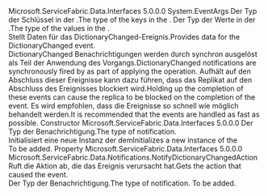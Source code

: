 <Type Name="NotifyDictionaryChangedEventArgs&lt;TKey,TValue&gt;" FullName="Microsoft.ServiceFabric.Data.Notifications.NotifyDictionaryChangedEventArgs&lt;TKey,TValue&gt;">
  <TypeSignature Language="C#" Value="public abstract class NotifyDictionaryChangedEventArgs&lt;TKey,TValue&gt; : EventArgs" />
  <TypeSignature Language="ILAsm" Value=".class public auto ansi abstract beforefieldinit NotifyDictionaryChangedEventArgs`2&lt;TKey, TValue&gt; extends System.EventArgs" />
  <TypeSignature Language="DocId" Value="T:Microsoft.ServiceFabric.Data.Notifications.NotifyDictionaryChangedEventArgs`2" />
  <TypeSignature Language="VB.NET" Value="Public MustInherit Class NotifyDictionaryChangedEventArgs(Of TKey, TValue)&#xA;Inherits EventArgs" />
  <TypeSignature Language="F#" Value="type NotifyDictionaryChangedEventArgs&lt;'Key, 'Value&gt; = class&#xA;    inherit EventArgs" />
  <AssemblyInfo>
    <AssemblyName>Microsoft.ServiceFabric.Data.Interfaces</AssemblyName>
    <AssemblyVersion>5.0.0.0</AssemblyVersion>
  </AssemblyInfo>
  <TypeParameters>
    <TypeParameter Name="TKey" />
    <TypeParameter Name="TValue" />
  </TypeParameters>
  <Base>
    <BaseTypeName>System.EventArgs</BaseTypeName>
  </Base>
  <Interfaces />
  <Docs>
    <typeparam name="TKey"><span data-ttu-id="bffd3-101">Der Typ der Schlüssel in der <cref name="IReliableDictionary" />.</span><span class="sxs-lookup"><span data-stu-id="bffd3-101">The type of the keys in the <cref name="IReliableDictionary" />.</span></span></typeparam>
    <typeparam name="TValue"><span data-ttu-id="bffd3-102">Der Typ der Werte in der <cref name="IReliableDictionary" />.</span><span class="sxs-lookup"><span data-stu-id="bffd3-102">The type of the values in the <cref name="IReliableDictionary" />.</span></span></typeparam>
    <summary>
            <span data-ttu-id="bffd3-103">Stellt Daten für das DictionaryChanged-Ereignis.</span><span class="sxs-lookup"><span data-stu-id="bffd3-103">Provides data for the DictionaryChanged event.</span></span>
            </summary>
    <remarks>
            <span data-ttu-id="bffd3-104">DictionaryChanged Benachrichtigungen werden durch synchron ausgelöst <cref name="IReliableDictionary" /> als Teil der Anwendung des Vorgangs.</span><span class="sxs-lookup"><span data-stu-id="bffd3-104">DictionaryChanged notifications are synchronously fired by <cref name="IReliableDictionary" /> as part of applying the operation.</span></span>
            <span data-ttu-id="bffd3-105">Aufhält auf den Abschluss dieser Ereignisse kann dazu führen, dass das Replikat auf den Abschluss des Ereignisses blockiert wird.</span><span class="sxs-lookup"><span data-stu-id="bffd3-105">Holding up the completion of these events can cause the replica to be blocked on the completion of the event.</span></span>
            <span data-ttu-id="bffd3-106">Es wird empfohlen, dass die Ereignisse so schnell wie möglich behandelt werden.</span><span class="sxs-lookup"><span data-stu-id="bffd3-106">It is recommended that the events are handled as fast as possible.</span></span>
            </remarks>
  </Docs>
  <Members>
    <Member MemberName=".ctor">
      <MemberSignature Language="C#" Value="public NotifyDictionaryChangedEventArgs (Microsoft.ServiceFabric.Data.Notifications.NotifyDictionaryChangedAction action);" />
      <MemberSignature Language="ILAsm" Value=".method public hidebysig specialname rtspecialname instance void .ctor(valuetype Microsoft.ServiceFabric.Data.Notifications.NotifyDictionaryChangedAction action) cil managed" />
      <MemberSignature Language="DocId" Value="M:Microsoft.ServiceFabric.Data.Notifications.NotifyDictionaryChangedEventArgs`2.#ctor(Microsoft.ServiceFabric.Data.Notifications.NotifyDictionaryChangedAction)" />
      <MemberSignature Language="VB.NET" Value="Public Sub New (action As NotifyDictionaryChangedAction)" />
      <MemberSignature Language="F#" Value="new Microsoft.ServiceFabric.Data.Notifications.NotifyDictionaryChangedEventArgs&lt;'Key, 'Value&gt; : Microsoft.ServiceFabric.Data.Notifications.NotifyDictionaryChangedAction -&gt; Microsoft.ServiceFabric.Data.Notifications.NotifyDictionaryChangedEventArgs&lt;'Key, 'Value&gt;" Usage="new Microsoft.ServiceFabric.Data.Notifications.NotifyDictionaryChangedEventArgs&lt;'Key, 'Value&gt; action" />
      <MemberType>Constructor</MemberType>
      <AssemblyInfo>
        <AssemblyName>Microsoft.ServiceFabric.Data.Interfaces</AssemblyName>
        <AssemblyVersion>5.0.0.0</AssemblyVersion>
      </AssemblyInfo>
      <Parameters>
        <Parameter Name="action" Type="Microsoft.ServiceFabric.Data.Notifications.NotifyDictionaryChangedAction" />
      </Parameters>
      <Docs>
        <param name="action"><span data-ttu-id="bffd3-107">Der Typ der Benachrichtigung.</span><span class="sxs-lookup"><span data-stu-id="bffd3-107">The type of notification.</span></span></param>
        <summary>
            <span data-ttu-id="bffd3-108">Initialisiert eine neue Instanz der dem<cref name="NotifyDictionaryChangedEventArgs" /></span><span class="sxs-lookup"><span data-stu-id="bffd3-108">Initializes a new instance of the <cref name="NotifyDictionaryChangedEventArgs" /></span></span></summary>
        <remarks>To be added.</remarks>
      </Docs>
    </Member>
    <Member MemberName="Action">
      <MemberSignature Language="C#" Value="public Microsoft.ServiceFabric.Data.Notifications.NotifyDictionaryChangedAction Action { get; }" />
      <MemberSignature Language="ILAsm" Value=".property instance valuetype Microsoft.ServiceFabric.Data.Notifications.NotifyDictionaryChangedAction Action" />
      <MemberSignature Language="DocId" Value="P:Microsoft.ServiceFabric.Data.Notifications.NotifyDictionaryChangedEventArgs`2.Action" />
      <MemberSignature Language="VB.NET" Value="Public ReadOnly Property Action As NotifyDictionaryChangedAction" />
      <MemberSignature Language="F#" Value="member this.Action : Microsoft.ServiceFabric.Data.Notifications.NotifyDictionaryChangedAction" Usage="Microsoft.ServiceFabric.Data.Notifications.NotifyDictionaryChangedEventArgs&lt;'Key, 'Value&gt;.Action" />
      <MemberType>Property</MemberType>
      <AssemblyInfo>
        <AssemblyName>Microsoft.ServiceFabric.Data.Interfaces</AssemblyName>
        <AssemblyVersion>5.0.0.0</AssemblyVersion>
      </AssemblyInfo>
      <ReturnValue>
        <ReturnType>Microsoft.ServiceFabric.Data.Notifications.NotifyDictionaryChangedAction</ReturnType>
      </ReturnValue>
      <Docs>
        <summary>
            <span data-ttu-id="bffd3-109">Ruft die Aktion ab, die das Ereignis verursacht hat.</span><span class="sxs-lookup"><span data-stu-id="bffd3-109">Gets the action that caused the event.</span></span>
            </summary>
        <value><span data-ttu-id="bffd3-110">Der Typ der Benachrichtigung.</span><span class="sxs-lookup"><span data-stu-id="bffd3-110">The type of notification.</span></span></value>
        <remarks>To be added.</remarks>
      </Docs>
    </Member>
  </Members>
</Type>